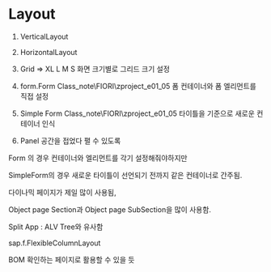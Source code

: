 # Layout

1. VerticalLayout

2. HorizontalLayout

3. Grid
    => XL L M S 
    화면 크기별로 그리드 크기 설정
4. form.Form
    Class_note\FIORI\zproject_e01_05
    폼 컨테이너와 폼 엘리먼트를 직접 설정
5. Simple Form
    Class_note\FIORI\zproject_e01_05
    타이틀을 기준으로 새로운 컨테이너 인식
6. Panel
    공간을 접었다 펼 수 있도록 


Form 의 경우 컨테이너와 엘리먼트를 각기 설정해줘야하지만

SimpleForm의 경우 새로운 타이틀이 선언되기 전까지 같은 컨테이너로 간주됨.

다이나믹 페이지가 제일 많이 사용됨,

Object page Section과 Object page SubSection을 많이 사용함.

Split App : ALV Tree와 유사함

sap.f.FlexibleColumnLayout

 BOM 확인하는 페이지로 활용할 수 있을 듯